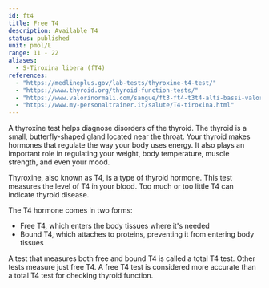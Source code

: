```yaml
---
id: ft4
title: Free T4
description: Available T4
status: published
unit: pmol/L
range: 11 - 22
aliases:
  - S-Tiroxina libera (fT4)
references:
  - "https://medlineplus.gov/lab-tests/thyroxine-t4-test/"
  - "https://www.thyroid.org/thyroid-function-tests/"
  - "https://www.valorinormali.com/sangue/ft3-ft4-t3t4-alti-bassi-valori-normali/"
  - "https://www.my-personaltrainer.it/salute/T4-tiroxina.html"
---
```


A thyroxine test helps diagnose disorders of the thyroid. The thyroid is a small, butterfly-shaped gland located near the throat. Your thyroid makes hormones that regulate the way your body uses energy. It also plays an important role in regulating your weight, body temperature, muscle strength, and even your mood.

Thyroxine, also known as T4, is a type of thyroid hormone. This test measures the level of T4 in your blood. Too much or too little T4 can indicate thyroid disease.

The T4 hormone comes in two forms:

- Free T4, which enters the body tissues where it's needed
- Bound T4, which attaches to proteins, preventing it from entering body tissues

A test that measures both free and bound T4 is called a total T4 test. Other tests measure just free T4. A free T4 test is considered more accurate than a total T4 test for checking thyroid function.
